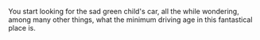 You start looking for the sad green child's car,
all the while wondering, among many other things,
what the minimum driving age in this fantastical place is.